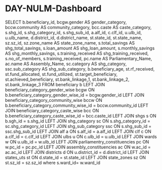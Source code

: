 # DAY-NULM-Dashboard
SELECT
    b.beneficiary_id,
    bcgw.gender AS gender_category,
    bccw.community AS community_category,
    bcc.caste AS caste_category,
    s.shg_id,
    s.shg_category_id,
    s.shg_sub_id,
    a.alf_id,
    c.clf_id,
    u.ulb_id,
    u.ulb_name,
    d.district_id,
    d.district_name,
    st.state_id,
    st.state_name,
    sz.sz_id,
    sz.zone_name AS state_zone_name,
	s.total_savings AS shg_total_savings,
	s.loan_amount AS shg_loan_amount,
	s.monthly_savings AS shg_monthly_savings,
	s.training_received AS shg_training_received,
	s.no_of_members,
	s.training_received,
	pc.name AS Parliamentary_Name,
	ac.name AS Assembly_Name,
	sc.category AS shg_category,
	ssc.sub_category AS shg_sub_category,
    b.beneficiary_age,
    st.rf_received,
	st.fund_allocated,
	st.fund_utilized,
	st.target_beneficiary,
	st.achieved_beneficiary,
	st.bank_linkage_1,
	st.bank_linkage_2,
	st.bank_linkage_3
FROM
    beneficiary b
LEFT JOIN
    beneficiary_category_gender_wise bcgw ON b.beneficiary_category_gender_wise_id = bcgw.gender_id
LEFT JOIN
    beneficiary_category_community_wise bccw ON b.beneficiary_category_community_wise_id = bccw.community_id
LEFT JOIN
    beneficiary_category_caste_wise bcc ON b.beneficiary_category_caste_wise_id = bcc.caste_id
LEFT JOIN
    shgs s ON b.sgh_id = s.shg_id
LEFT JOIN 
	shg_category sc ON s.shg_category_id = sc.shg_category_id
LEFT JOIN
	shg_sub_category ssc ON s.shg_sub_id = ssc.shg_sub_id
LEFT JOIN
    alf a ON s.alf_id = a.alf_id
LEFT JOIN
    clf c ON a.clf_id = c.clf_id
LEFT JOIN
    ulbs u ON c.ulb_id = u.ulb_id
LEFT JOIN
    wards w ON u.ulb_id = w.ulb_id
LEFT JOIN
    parliamentry_constituencies pc ON w.pc_id = pc.pc_id
LEFT JOIN
    assembly_constituencies ac ON w.ac_id = ac.ac_id
LEFT JOIN
    districts d ON u.district_id = d.district_id
LEFT JOIN
    states_uts st ON d.state_id = st.state_id
LEFT JOIN
    state_zones sz ON st.sz_id = sz.sz_id
	where s.ward_id= w.ward_id

